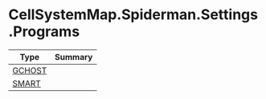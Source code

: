 ﻿
# CellSystemMap.Spiderman.Settings.Programs

|Type|Summary|
|----|-------|
|[GCHOST](./GCHOST.md)||
|[SMART](./SMART.md)||

